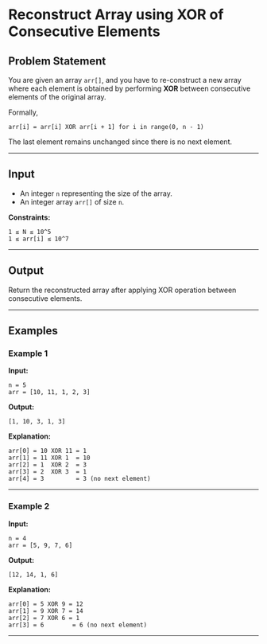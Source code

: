 # Reconstruct Array using XOR of Consecutive Elements

## Problem Statement

You are given an array `arr[]`, and you have to re-construct a new array where each element is obtained by performing **XOR** between consecutive elements of the original array.

Formally,

```
arr[i] = arr[i] XOR arr[i + 1] for i in range(0, n - 1)
```

The last element remains unchanged since there is no next element.

---

## Input

* An integer `n` representing the size of the array.
* An integer array `arr[]` of size `n`.

**Constraints:**

```
1 ≤ N ≤ 10^5
1 ≤ arr[i] ≤ 10^7
```

---

## Output

Return the reconstructed array after applying XOR operation between consecutive elements.

---

## Examples

### Example 1

**Input:**

```
n = 5
arr = [10, 11, 1, 2, 3]
```

**Output:**

```
[1, 10, 3, 1, 3]
```

**Explanation:**

```
arr[0] = 10 XOR 11 = 1
arr[1] = 11 XOR 1  = 10
arr[2] = 1  XOR 2  = 3
arr[3] = 2  XOR 3  = 1
arr[4] = 3         = 3 (no next element)
```

---

### Example 2

**Input:**

```
n = 4
arr = [5, 9, 7, 6]
```

**Output:**

```
[12, 14, 1, 6]
```

**Explanation:**

```
arr[0] = 5 XOR 9 = 12
arr[1] = 9 XOR 7 = 14
arr[2] = 7 XOR 6 = 1
arr[3] = 6        = 6 (no next element)
```

---
